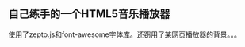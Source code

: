 自己练手的一个HTML5音乐播放器
-----------------------------------  
  
使用了zepto.js和font-awesome字体库。还窃用了某网页播放器的背景。。。